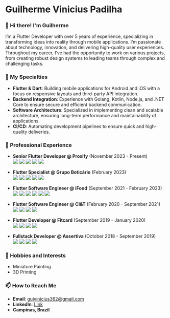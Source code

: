 # Guilherme Vinicius Padilha

### 👋 Hi there! I'm Guilherme

I’m a Flutter Developer with over 5 years of experience, specializing in transforming ideas into reality through mobile applications. I’m passionate about technology, innovation, and delivering high-quality user experiences. Throughout my career, I’ve had the opportunity to work on various projects, from creating robust design systems to leading teams through complex and challenging tasks.

### 🚀 My Specialties

- **Flutter & Dart**: Building mobile applications for Android and iOS with a focus on responsive layouts and third-party API integration.
- **Backend Integration**: Experience with Golang, Kotlin, Node.js, and .NET Core to ensure secure and efficient backend communication.
- **Software Architecture**: Specialized in implementing clean and scalable architecture, ensuring long-term performance and maintainability of applications.
- **CI/CD**: Automating development pipelines to ensure quick and high-quality deliveries.

### 💼 Professional Experience

- **Senior Flutter Developer @ Proxify** (November 2023 - Present)  
  <img src="https://img.shields.io/badge/Flutter-02569B?logo=flutter&logoColor=white"/> <img src="https://img.shields.io/badge/Firebase-FFCA28?logo=firebase&logoColor=black"/> <img src="https://img.shields.io/badge/JavaScript-F7DF1E?logo=javascript&logoColor=black"/> <img src="https://img.shields.io/badge/Android-3DDC84?logo=android&logoColor=white"/> <img src="https://img.shields.io/badge/iOS-000000?logo=ios&logoColor=white"/>

- **Flutter Specialist @ Grupo Boticário** (February 2023)  
  <img src="https://img.shields.io/badge/Flutter-02569B?logo=flutter&logoColor=white"/> <img src="https://img.shields.io/badge/CI/CD-006BB6?logo=azure-pipelines&logoColor=white"/> <img src="https://img.shields.io/badge/React-61DAFB?logo=react&logoColor=black"/> <img src="https://img.shields.io/badge/JavaScript-F7DF1E?logo=javascript&logoColor=black"/> <img src="https://img.shields.io/badge/TypeScript-3178C6?logo=typescript&logoColor=white"/>

- **Flutter Software Engineer @ iFood** (September 2021 - February 2023)  
  <img src="https://img.shields.io/badge/Flutter-02569B?logo=flutter&logoColor=white"/> <img src="https://img.shields.io/badge/Go-00ADD8?logo=go&logoColor=white"/> <img src="https://img.shields.io/badge/Kotlin-0095D5?logo=kotlin&logoColor=white"/> <img src="https://img.shields.io/badge/Node.js-339933?logo=node.js&logoColor=white"/> <img src="https://img.shields.io/badge/iOS-000000?logo=ios&logoColor=white"/> <img src="https://img.shields.io/badge/Android-3DDC84?logo=android&logoColor=white"/>

- **Flutter Software Engineer @ CI&T** (February 2020 - September 2021)  
  <img src="https://img.shields.io/badge/Flutter-02569B?logo=flutter&logoColor=white"/> <img src="https://img.shields.io/badge/Android-3DDC84?logo=android&logoColor=white"/> <img src="https://img.shields.io/badge/iOS-000000?logo=ios&logoColor=white"/> <img src="https://img.shields.io/badge/Kotlin-0095D5?logo=kotlin&logoColor=white"/>

- **Flutter Developer @ Fitcard** (September 2019 - January 2020)  
  <img src="https://img.shields.io/badge/Flutter-02569B?logo=flutter&logoColor=white"/> <img src="https://img.shields.io/badge/iOS-000000?logo=ios&logoColor=white"/> <img src="https://img.shields.io/badge/Android-3DDC84?logo=android&logoColor=white"/> <img src="https://img.shields.io/badge/.NET_Core-512BD4?logo=dotnet&logoColor=white"/>

- **Fullstack Developer @ Assertiva** (October 2018 - September 2019)  
  <img src="https://img.shields.io/badge/Java-007396?logo=java&logoColor=white"/> <img src="https://img.shields.io/badge/React-61DAFB?logo=react&logoColor=black"/> <img src="https://img.shields.io/badge/Spring-6DB33F?logo=spring&logoColor=white"/> <img src="https://img.shields.io/badge/PostgreSQL-336791?logo=postgresql&logoColor=white"/>

### 🎨 Hobbies and Interests

- Miniature Painting
- 3D Printing

### 📫 How to Reach Me

- **Email**: guivinicius362@gmail.com
- **LinkedIn**: [Link](https://www.linkedin.com/in/guilherme-vinicius-padilha-67744a157/)
- **Campinas, Brazil**
